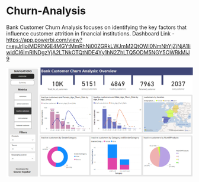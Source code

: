 # Churn-Analysis
Bank Customer Churn Analysis focuses on identifying the key factors that influence customer attrition in financial institutions. 
Dashboard Link - https://app.powerbi.com/view?r=eyJrIjoiMDRlNGE4MGYtMmRhNi00ZGRkLWJmM2QtOWI0NmNhYjZjNjA1IiwidCI6ImRlNDgzYjA2LTNkOTQtNDE4Yy1hN2ZhLTQ5ODM5NGY5OWRkMiJ9

![image alt](https://github.com/gouravsupakar/Churn-Analysis/blob/16bca0555196fe66c3bcbb84c9f3e16356d694e0/Screenshot%202025-03-11%20121444.png)
